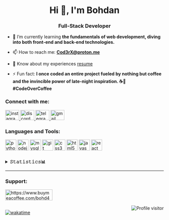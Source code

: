 <h1 align="center">Hi 👋, I'm Bohdan</h1>
<h3 align="center">Full-Stack Developer</h3>

- 🌱 I’m currently learning **the fundamentals of web development, diving into both front-end and back-end technologies.**

- 📫 How to reach me: **Cod3rX@proton.me**

- 📄 Know about my experiences [resume](https://www.cod3rx.com/resume)

- ⚡ Fun fact: **I once coded an entire project fueled by nothing but coffee and the invincible power of late-night inspiration. ☕🌙 #CodeOverCoffee**

<h3 align="left">Connect with me:</h3>
<div align="left">
  <a href="https://www.instagram.com/07bohdan/" target="_blank">
    <img src="https://raw.githubusercontent.com/maurodesouza/profile-readme-generator/master/src/assets/icons/social/instagram/default.svg" width="44" height="32" alt="instagram logo"  />
  </a>
  <a href="https://discord.gg/cod3rx" target="_blank">
    <img src="https://raw.githubusercontent.com/maurodesouza/profile-readme-generator/master/src/assets/icons/social/discord/default.svg" width="44" height="32" alt="discord logo"  />
  </a>
  <a href="https://t.me/Cod3rX" target="_blank">
    <img src="https://raw.githubusercontent.com/maurodesouza/profile-readme-generator/master/src/assets/icons/social/telegram/default.svg" width="44" height="32" alt="telegram logo"  />
  </a>
  <a href="mailto:Cod3rX@proton.me" target="_blank">
    <img src="https://raw.githubusercontent.com/maurodesouza/profile-readme-generator/master/src/assets/icons/social/gmail/default.svg" width="44" height="32" alt="gmail logo"  />
  </a>
</div>
<h3 align="left">Languages and Tools:</h3>
<div align="left">
  <img src="https://cdn.jsdelivr.net/gh/devicons/devicon/icons/python/python-original.svg" height="35" alt="python logo"  />
  <img src="https://cdn.jsdelivr.net/gh/devicons/devicon/icons/nodejs/nodejs-original.svg" height="35" alt="nodejs logo"  />
  <img src="https://cdn.jsdelivr.net/gh/devicons/devicon/icons/mysql/mysql-original.svg" height="35" alt="mysql logo"  />
  <img src="https://cdn.jsdelivr.net/gh/devicons/devicon/icons/git/git-original.svg" height="35" alt="git logo"  />
  <img src="https://cdn.jsdelivr.net/gh/devicons/devicon/icons/css3/css3-original.svg" height="35" alt="css3 logo"  />
  <img src="https://cdn.jsdelivr.net/gh/devicons/devicon/icons/html5/html5-original.svg" height="35" alt="html5 logo"  />
  <img src="https://cdn.jsdelivr.net/gh/devicons/devicon/icons/javascript/javascript-original.svg" height="35" alt="javascript logo"  />
  <img src="https://cdn.jsdelivr.net/gh/devicons/devicon/icons/react/react-original.svg" height="35" alt="react logo"  />
</div>

###
<details>
<summary><b>𝚂𝚝𝚊𝚝𝚒𝚜𝚝𝚒𝚌𝚜📊</b></summary></br>

<div align="center">
  <img src="https://github-readme-stats.vercel.app/api?username=7gitguru&hide_title=false&hide_rank=false&show_icons=true&include_all_commits=true&count_private=true&disable_animations=false&theme=dark&locale=en&hide_border=false&order=1" height="150" alt="stats graph"  />
  <img src="https://github-readme-stats.vercel.app/api/top-langs?username=7gitguru&locale=en&hide_title=false&layout=compact&card_width=320&langs_count=8&theme=dark&hide_border=false&order=2" height="150" alt="languages graph"  />
</div>

</details>

---

<h3 align="left">Support:</h3>
<p><a href="https://www.buymeacoffee.com/bohd4n"> <img align="left" src="https://cdn.buymeacoffee.com/buttons/v2/default-yellow.png" height="35" width="150" alt="https://www.buymeacoffee.com/bohd4n" /></a></p><br><br>
</br>

<a href="https://komarev.com/ghpvc/?username=7GitGuru">
  <img align="right" src="https://komarev.com/ghpvc/?username=7GItGuru&label=Profile%20views&color=0e75b6&style=plastic" alt="Profile visitor" />
</a>


[![wakatime](https://wakatime.com/badge/user/018d7e22-9a95-433a-bf5f-916fa8a41cbf.svg?style=plastic)](https://wakatime.com/@018d7e22-9a95-433a-bf5f-916fa8a41cbf)

